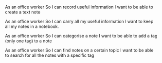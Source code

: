 As an office worker
So I can record useful information
I want to be able to create a text note

As an office worker
So I can carry all my useful information
I want to keep all my notes in a notebook.

As an office worker
So I can categorise a note
I want to be able to add a tag (only one tag) to a note

As an office worker
So I can find notes on a certain topic
I want to be able to search for all the notes with a specific tag
